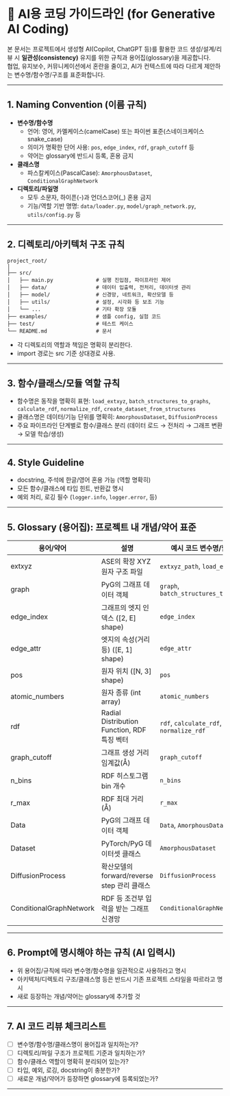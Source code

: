 # 📐 AI용 코딩 가이드라인 (for Generative AI Coding)

본 문서는 프로젝트에서 생성형 AI(Copilot, ChatGPT 등)를 활용한 코드 생성/설계/리뷰 시 **일관성(consistency)** 유지를 위한 규칙과 용어집(glossary)을 제공합니다.  
협업, 유지보수, 커뮤니케이션에서 혼란을 줄이고, AI가 컨텍스트에 따라 다르게 제안하는 변수명/함수명/구조를 표준화합니다.

---

## 1. **Naming Convention (이름 규칙)**

- **변수명/함수명**
  - 언어: 영어, 카멜케이스(camelCase) 또는 파이썬 표준(스네이크케이스 snake_case)
  - 의미가 명확한 단어 사용: `pos`, `edge_index`, `rdf`, `graph_cutoff` 등
  - 약어는 glossary에 반드시 등록, 혼용 금지
- **클래스명**
  - 파스칼케이스(PascalCase): `AmorphousDataset`, `ConditionalGraphNetwork`
- **디렉토리/파일명**
  - 모두 소문자, 하이픈(-)과 언더스코어(_) 혼용 금지
  - 기능/역할 기반 명명: `data/loader.py`, `model/graph_network.py`, `utils/config.py` 등

---

## 2. **디렉토리/아키텍처 구조 규칙**

```
project_root/
│
├── src/
│   ├── main.py              # 실행 진입점, 파이프라인 제어
│   ├── data/                # 데이터 입출력, 전처리, 데이터셋 관리
│   ├── model/               # 신경망, 네트워크, 확산모델 등
│   ├── utils/               # 설정, 시각화 등 보조 기능
│   └── ...                  # 기타 확장 모듈
├── examples/                # 샘플 config, 실험 코드
├── test/                    # 테스트 케이스
└── README.md                # 문서
```
- 각 디렉토리의 역할과 책임은 명확히 분리한다.
- import 경로는 src 기준 상대경로 사용.

---

## 3. **함수/클래스/모듈 역할 규칙**

- 함수명은 동작을 명확히 표현: `load_extxyz`, `batch_structures_to_graphs`, `calculate_rdf`, `normalize_rdf`, `create_dataset_from_structures`
- 클래스명은 데이터/기능 단위를 명확히: `AmorphousDataset`, `DiffusionProcess`
- 주요 파이프라인 단계별로 함수/클래스 분리 (데이터 로드 → 전처리 → 그래프 변환 → 모델 학습/생성)

---

## 4. **Style Guideline**

- docstring, 주석에 한글/영어 혼용 가능 (역할 명확히)
- 모든 함수/클래스에 타입 힌트, 반환값 명시
- 예외 처리, 로깅 필수 (`logger.info`, `logger.error`, 등)

---

## 5. **Glossary (용어집): 프로젝트 내 개념/약어 표준**

| 용어/약어         | 설명                                         | 예시 코드 변수명/함수명           |
|-------------------|----------------------------------------------|-----------------------------------|
| extxyz            | ASE의 확장 XYZ 원자 구조 파일                 | `extxyz_path`, `load_extxyz`      |
| graph             | PyG의 그래프 데이터 객체                     | `graph`, `batch_structures_to_graphs` |
| edge_index        | 그래프의 엣지 인덱스 ([2, E] shape)           | `edge_index`                      |
| edge_attr         | 엣지의 속성(거리 등) ([E, 1] shape)           | `edge_attr`                       |
| pos               | 원자 위치 ([N, 3] shape)                     | `pos`                             |
| atomic_numbers    | 원자 종류 (int array)                        | `atomic_numbers`                  |
| rdf               | Radial Distribution Function, RDF 특징 벡터   | `rdf`, `calculate_rdf`, `normalize_rdf` |
| graph_cutoff      | 그래프 생성 거리 임계값(Å)                    | `graph_cutoff`                    |
| n_bins            | RDF 히스토그램 bin 개수                       | `n_bins`                          |
| r_max             | RDF 최대 거리(Å)                              | `r_max`                           |
| Data              | PyG의 그래프 데이터 객체                      | `Data`, `AmorphousDataset`        |
| Dataset           | PyTorch/PyG 데이터셋 클래스                   | `AmorphousDataset`                |
| DiffusionProcess  | 확산모델의 forward/reverse step 관리 클래스   | `DiffusionProcess`                |
| ConditionalGraphNetwork | RDF 등 조건부 입력을 받는 그래프 신경망 | `ConditionalGraphNetwork`         |

---

## 6. **Prompt에 명시해야 하는 규칙 (AI 입력시)**
- 위 용어집/규칙에 따라 변수명/함수명을 일관적으로 사용하라고 명시
- 아키텍처/디렉토리 구조/클래스명 등은 반드시 기존 프로젝트 스타일을 따르라고 명시
- 새로 등장하는 개념/약어는 glossary에 추가할 것

---

## 7. **AI 코드 리뷰 체크리스트**

- [ ] 변수명/함수명/클래스명이 용어집과 일치하는가?
- [ ] 디렉토리/파일 구조가 프로젝트 기준과 일치하는가?
- [ ] 함수/클래스 역할이 명확히 분리되어 있는가?
- [ ] 타입, 예외, 로깅, docstring이 충분한가?
- [ ] 새로운 개념/약어가 등장하면 glossary에 등록되었는가?

---
